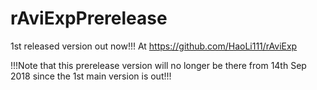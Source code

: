 # rAviExpPrerelease
1st released version out now!!! At https://github.com/HaoLi111/rAviExp

!!!Note that this prerelease version will no longer be there from 14th Sep 2018 since the 1st main version is out!!!

